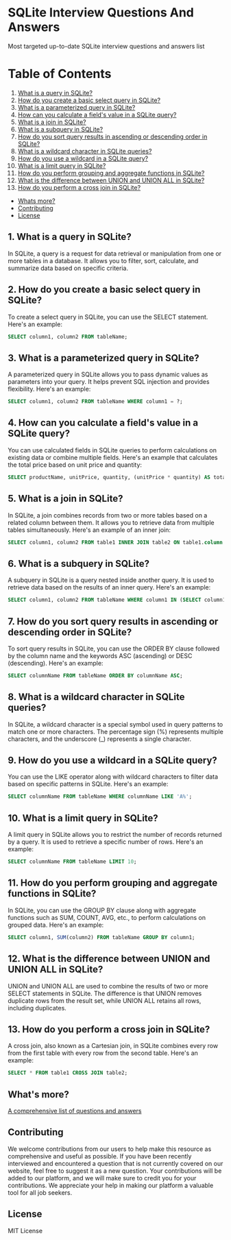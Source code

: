 # SQLite Interview Questions And Answers

Most targeted up-to-date SQLite interview questions and answers list

# Table of Contents

1. [What is a query in SQLite?](#1-what-is-a-query-in-sqlite)
2. [How do you create a basic select query in SQLite?](#2-how-do-you-create-a-basic-select-query-in-sqlite)
3. [What is a parameterized query in SQLite?](#3-what-is-a-parameterized-query-in-sqlite)
4. [How can you calculate a field's value in a SQLite query?](#4-how-can-you-calculate-a-fields-value-in-a-sqlite-query)
5. [What is a join in SQLite?](#5-what-is-a-join-in-sqlite)
6. [What is a subquery in SQLite?](#6-what-is-a-subquery-in-sqlite)
7. [How do you sort query results in ascending or descending order in SQLite?](#7-how-do-you-sort-query-results-in-ascending-or-descending-order-in-sqlite)
8. [What is a wildcard character in SQLite queries?](#8-what-is-a-wildcard-character-in-sqlite-queries)
9. [How do you use a wildcard in a SQLite query?](#9-how-do-you-use-a-wildcard-in-a-sqlite-query)
10. [What is a limit query in SQLite?](#10-what-is-a-limit-query-in-sqlite)
11. [How do you perform grouping and aggregate functions in SQLite?](#11-how-do-you-perform-grouping-and-aggregate-functions-in-sqlite)
12. [What is the difference between UNION and UNION ALL in SQLite?](#12-what-is-the-difference-between-union-and-union-all-in-sqlite)
13. [How do you perform a cross join in SQLite?](#13-how-do-you-perform-a-cross-join-in-sqlite)
- [Whats more?](#whats-more)
- [Contributing](#contributing)
- [License](#license)

## 1. What is a query in SQLite?

In SQLite, a query is a request for data retrieval or manipulation from one or more tables in a database. It allows you to filter, sort, calculate, and summarize data based on specific criteria.

## 2. How do you create a basic select query in SQLite?

To create a select query in SQLite, you can use the SELECT statement. Here's an example:

```sql
SELECT column1, column2 FROM tableName;
```

## 3. What is a parameterized query in SQLite?

A parameterized query in SQLite allows you to pass dynamic values as parameters into your query. It helps prevent SQL injection and provides flexibility. Here's an example:

```sql
SELECT column1, column2 FROM tableName WHERE column1 = ?;
```

## 4. How can you calculate a field's value in a SQLite query?

You can use calculated fields in SQLite queries to perform calculations on existing data or combine multiple fields. Here's an example that calculates the total price based on unit price and quantity:

```sql
SELECT productName, unitPrice, quantity, (unitPrice * quantity) AS totalPrice FROM tableName;
```

## 5. What is a join in SQLite?

In SQLite, a join combines records from two or more tables based on a related column between them. It allows you to retrieve data from multiple tables simultaneously. Here's an example of an inner join:

```sql
SELECT column1, column2 FROM table1 INNER JOIN table2 ON table1.column = table2.column;
```

## 6. What is a subquery in SQLite?

A subquery in SQLite is a query nested inside another query. It is used to retrieve data based on the results of an inner query. Here's an example:

```sql
SELECT column1, column2 FROM tableName WHERE column1 IN (SELECT column1 FROM subTable);
```

## 7. How do you sort query results in ascending or descending order in SQLite?

To sort query results in SQLite, you can use the ORDER BY clause followed by the column name and the keywords ASC (ascending) or DESC (descending). Here's an example:

```sql
SELECT columnName FROM tableName ORDER BY columnName ASC;
```

## 8. What is a wildcard character in SQLite queries?

In SQLite, a wildcard character is a special symbol used in query patterns to match one or more characters. The percentage sign (%) represents multiple characters, and the underscore (_) represents a single character.

## 9. How do you use a wildcard in a SQLite query?

You can use the LIKE operator along with wildcard characters to filter data based on specific patterns in SQLite. Here's an example:

```sql
SELECT columnName FROM tableName WHERE columnName LIKE 'A%';
```

## 10. What is a limit query in SQLite?

A limit query in SQLite allows you to restrict the number of records returned by a query. It is used to retrieve a specific number of rows. Here's an example:

```sql
SELECT columnName FROM tableName LIMIT 10;
```

## 11. How do you perform grouping and aggregate functions in SQLite?

In SQLite, you can use the GROUP BY clause along with aggregate functions such as SUM, COUNT, AVG, etc., to perform calculations on grouped data. Here's an example:

```sql
SELECT column1, SUM(column2) FROM tableName GROUP BY column1;
```

## 12. What is the difference between UNION and UNION ALL in SQLite?

UNION and UNION ALL are used to combine the results of two or more SELECT statements in SQLite. The difference is that UNION removes duplicate rows from the result set, while UNION ALL retains all rows, including duplicates.

## 13. How do you perform a cross join in SQLite?

A cross join, also known as a Cartesian join, in SQLite combines every row from the first table with every row from the second table. Here's an example:

```sql
SELECT * FROM table1 CROSS JOIN table2;
```

## What's more?
<a href="https://interviewplus.ai/database-administration/sql-lite/questions">A comprehensive list of questions and answers</a>

## Contributing
We welcome contributions from our users to help make this resource as comprehensive and useful as possible. If you have been recently interviewed and encountered a question that is not currently covered on our website, feel free to suggest it as a new question. Your contributions will be added to our platform, and we will make sure to credit you for your contributions. We appreciate your help in making our platform a valuable tool for all job seekers.

## License
MIT License

